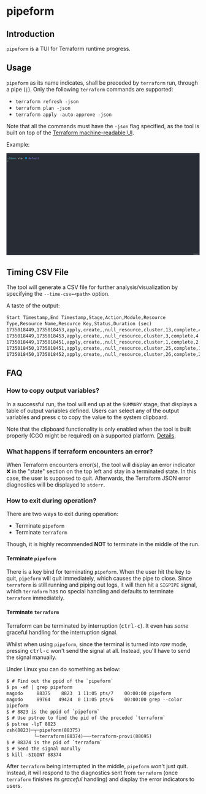 # pipeform

## Introduction

`pipeform` is a TUI for Terraform runtime progress.

## Usage

`pipeform` as its name indicates, shall be preceded by `terraform` run, through a pipe (`|`). Only the following `terraform` commands are supported:

- `terraform refresh -json`
- `terraform plan -json`
- `terraform apply -auto-approve -json`

Note that all the commands must have the `-json` flag specified, as the tool is built on top of the [Terraform machine-readable UI](https://developer.hashicorp.com/terraform/internals/machine-readable-ui).

Example:

![demo](./img/demo.gif)

## Timing CSV File

The tool will generate a CSV file for further analysis/visualization by specifying the `--time-csv=<path>` option.

A taste of the output:

```csv
Start Timestamp,End Timestamp,Stage,Action,Module,Resource Type,Resource Name,Resource Key,Status,Duration (sec)
1735018449,1735018453,apply,create,,null_resource,cluster,13,complete,4
1735018449,1735018453,apply,create,,null_resource,cluster,3,complete,4
1735018449,1735018451,apply,create,,null_resource,cluster,1,complete,2
1735018450,1735018451,apply,create,,null_resource,cluster,25,complete,1
1735018450,1735018452,apply,create,,null_resource,cluster,26,complete,2
```

## FAQ

### How to copy output variables?

In a successful run, the tool will end up at the `SUMMARY` stage, that displays a table of output variables defined. Users can select any of the output variables and press <kbd>c</kbd> to copy the value to the system clipboard.

Note that the clipboard functionality is only enabled when the tool is built properly (CGO might be required) on a supported platform. [Details](https://github.com/golang-design/clipboard?tab=readme-ov-file#platform-specific-details).

### What happens if terraform encounters an error?

When Terraform encounters error(s), the tool will display an error indicator ❌ in the "state" section on the top left and stay in a terminated state. In this case, the user is supposed to quit. Afterwards, the Terraform JSON error diagnostics will be displayed to `stderr`.

### How to exit during operation?

There are two ways to exit during operation:
- Terminate `pipeform`
- Terminate `terraform`

Though, it is highly recommended **NOT** to terminate in the middle of the run.

#### Terminate `pipeform`

There is a key bind for terminating `pipeform`. When the user hit the key to quit, `pipeform` will quit immediately, which causes the pipe to close. Since `terraform` is still running and piping out logs, it will then hit a `SIGPIPE` signal, which `terraform` has no special handling and defaults to terminate `terraform` immediately.

#### Terminate `terraform`

Terraform can be terminated by interruption (<kbd>ctrl-c</kbd>). It even has *some* graceful handling for the interruption signal.

Whilst when using `pipeform`, since the terminal is turned into *raw* mode, pressing <kbd>ctrl-c</kbd> won't send the signal at all. Instead, you'll have to send the signal manually.

Under Linux you can do something as below:

```
$ # Find out the ppid of the `pipeform`
$ ps -ef | grep pipeform
magodo     88375    8823  1 11:05 pts/7    00:00:00 pipeform
magodo     89764   49424  0 11:05 pts/6    00:00:00 grep --color pipeform
$ # 8823 is the ppid of `pipeform`
$ # Use pstree to find the pid of the preceded `terraform`
$ pstree -lpT 8823
zsh(8823)─┬─pipeform(88375)
          └─terraform(88374)───terraform-provi(88695)
$ # 88374 is the pid of `terraform`
$ # Send the signal manully
$ kill -SIGINT 88374
```

After `terraform` being interrupted in the middle, `pipeform` won't just quit. Instead, it will respond to the diagnostics sent from `terraform` (once `terraform` finishes its *graceful* handling) and display the error indicators to users.

